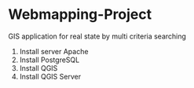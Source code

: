 # Webmapping-Project
GIS application for real state by multi criteria searching

1. Install server Apache
2. Install PostgreSQL 
2. Install QGIS
3. Install QGIS Server

